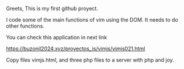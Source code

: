Greets, This is my first github proyect.

I code some of the main functions of vim using the DOM.  It needs to do other functions. 

You can check this application in next link

https://buzonjl2024.xyz/proyectos_js/vimjs/vimjs021.html


Copy files vimjs.html, and three php files to a server with php and joy.

